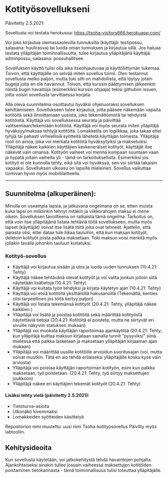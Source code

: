 # Kotityösovellukseni

Päivitetty 2.5.2021: 

Sovellusta voi testata herokussa: https://tsoha-visitors666.herokuapp.com/

Voi joko kirjautua olemassaolevilla tunnuksilla (käyttäjä: testipossu, salasana: huulirasva) tai luoda oman tunnuksen ja kirjautua sillä.
Jos haluaa testata ylläpitäjän toiminnallisuutta, tulee kirjautua ylläpitäjänä käyttäjä: adminpossu, salasana: possuhallitsee. 

Sovelluksen käyttö tulisi olla aika itseohjautuvaa ja käyttöliittymän tukemaa. Toivon, että käyttäjälle on selvää miten sovellus toimii. Olen testannut
sovellusta melko paljon, mutta toki silti on mahdollista, että löytyy jotain bugeja joita en ole havainnut. Toivon, että kurssin päättymisen jälkeenkin
näistä bugin havaitsija (esimerkiksi kurssin ohjaaja) tekisi githubiin issuen, jotta voisin sovellusta tarvittaessa korjata.

Alla oleva suunnitelma osoittautui hyväksi ohjenuoraksi sovelluksen kehittämiseen. Sovellukseen tulee kirjautua, jotta pääsee näkemään vapaita
kotitöitä sekä ilmoittamaan uusista, joko tekemättömistä tai tehdyistä kotitöistä. Käyttäjä voi sovelluksessa seurata ja päivittää valitsemiaan/tekemiään
kotitöitä. Käyttäjä voi myös seurata miten ylläpitäjä hyväksyy/maksaa tehtyjä kotitöitä. Lomakkeilla on logiikkaa, joka takaa ettei tyhjiä tai pahasti 
virheellisiä syötteitä lähetetä käyttäjän toimesta. Ylläpitäjä rooli on ainoa, joka voi merkata kotitöitä hyväksytyiksi ja maksetuiksi. Ylläpitäjä näkee
kaikkien käyttäjien keskeneräiset kotityöt, käyttäjät itse näkevät vain omansa. Kotityön vaiheet voi mennä kumpaan suuntaan vaan ja hypätä joitain vaiheita
yli - tämä on tarkoituksellista. Esimerkiksi jos kotityö ei ole kunnolla tehty, eikä sitä voi hyväksyä, sen voi siirtää takaisin vapaaksi. Sovelluksen ulkoasu on lapsille mieleinen. Sovellus vaikuttaa toimivan hyvin myös mobiililaitteella.

----------------------------------------------------------------------------------------------------------------------------------------
## Suunnitelma (alkuperäinen):
Minulla on useampia lapsia, ja jatkuvana ongelmana on se, etten muista kuka lapsi on milloinkin 
tehnyt mitäkin ja viikkorahojen maksu ei mene oikein. Sovelluksen tavoitteena on ratkaista tämä ongelma.
Tarkoitus on, että voin itse ylläpitäjänä listata tehtäviä töitä sovellukseen, mutta myös lapset (käyttäjät)
voivat itse lisätä töitä joita ovat tehneet. Ajattelin, että parasta olisi, ettei dataa tule liikaa tauluihin,
että kun maksan kotityöt, deletoin kotityöt joista palkka maksetaan. Toki maksun voisi merkitä myös jollakin
tavalla johonkin tauluun kuitatuksi.

### Kotityö-sovellus

- Käyttäjä voi kirjautua sisään ja ulos ja luoda uuden tunnuksen (10.4.21: Tehty)
- Käyttäjä näkee tehtävänä olevat kotityöt ja voi valita jonkun jolloin siitä näytetään lisätietoja (10.4.21: Tehty)
- Käyttäjä voi kuitata työn tehdyksi ja kirjata käytetyn ajan (10.4.21: Tehty)
- Käyttäjä voi etsiä kotitöitä yksittäisillä hakusanoilla (Tekemättä, kenties olisi tarpeellinen jos töitä kertyy paljon)
- Käyttäjä voi listata tekemänsä kotityöt (20.4.21: Tehty, ylläpitäjä näkee kaikkien.)
- Ylläpitäjä voi lisätä ja poistaa kotitöitä sekä määrittää kotityöstä näytettäviä tietoja (20.4.21: Kotitöitä ei poisteta, mutta ne siirtyvät
  eri sivuille näkyviin statuksen mukaan)
- Ylläpitäjä voi muokata käyttäjän raportoimaa ajankäyttöä (20.4.21: Tehty; kun ylläpitäjä kuittaa maksun kirjataan samalla tunnit "pysyviksi"
  siinä mielessä että palkka lasketaan ja maksetaan ylläpitäjän kirjaaman ajan mukaan)
- Ylläpitäjä voi määrittää uusille kotitöille arvioidun suoritusajan (voi, mutta voivat muutkin. Tätä en aio tehdä erilaiseksi ylläpitäjälle koska kyse vain arviosta)
- Ylläpitäjä voi poistaa käyttäjän raportoiman kotityön, esim kun palkka maksetaan, työ poistetaan. (20.4.21: Tehty, työ siirtyy maksettujen joukkoon)
- Ylläpitäjä näkee eri käyttäjien tekemät kotityöt (20.4.21: Tehty)

#### Lisäksi tehty vielä (päivitetty 2.5.2021):
- Tietoturva-asioita
- Ulkonäkö kivemmaksi
- Lomakkeiden syötteiden käsittelyä

Repositorion nimi muutettu: uusi nimi Tsoha-kotityosovellus
Päivitty myös labtooliin.

## Kehitysideoita

Kun sovellusta käytetään, voi jatkokehitystä tehdä havaintojen pohjalta. Ajankohtaiseksi ainakin tullee jossain vaiheessa maksettujen kotitöiden poistaminen
tietokannasta - tämä toiminnallisuus tulisi toteuttaa ylläpitäjälle.
